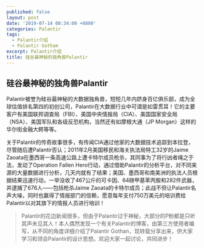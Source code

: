 ```yaml
---
published: false
layout: post
date: '2019-07-14 08:34:00 +0800'
categories: Palantir
tags:
  - Palantir介绍
  - Palantir Gotham
excerpt: Palantir介绍
title: 硅谷最神秘的独角兽Palantir
---
```

## 硅谷最神秘的独角兽Palantir

Palantir被誉为硅谷最神秘的大数据独角兽，短短几年内跻身百亿俱乐部，成为全球估值排名第四的初创公司，Palantir在大数据行业中可谓是如雷贯耳！它的主要客户有美国联邦调查局（FBI）、美国中央情报局（CIA）、美国国家安全局（NSA）、美国军队和各级反恐机构，当然还有如摩根大通（JP Morgan）这样的华尔街金融大鳄等等。

关于Palantir的传奇故事很多，有传闻CIA通过他家的大数据技术追踪到本拉登，尽管随后遭Palantir否认；2011年2月美国移民和海关执法局特工32岁的Jaime Zaoata在墨西哥一条高速公路上遭卡特尔成员枪杀，其同事为了将行凶者绳之于法，发动了Operation Fallen Hero行动，通过借助Palantir的分析平台，对不同来源的大量数据进行分析，几天内就有了结果；美国、墨西哥和南美洲的执法人员根据结果迅速行动，一举没收了467公斤的可卡因、64磅甲基苯丙胺和282件武器，并逮捕了676人——包括枪杀Jaime Zaoata的卡特尔成员；此战不但让Palantir名声大噪，同时也赢得了情报部门的信赖，愿意每年支付750万美元的培训费给Palantir以对其旗下的情报人员进行培训！

> Palantir的花边新闻很多，但由于Palantir过于神秘，大部分的P粉都是只听其声未见其人！本人偶然发现一个有关Palantir的博客，由第三方使用者编写，从不同的角度详细介绍了Palantir Gothan，现转载分享出来，供大家学习和领会Palantir的设计思想。欢迎大家一起讨论，共同进步！
